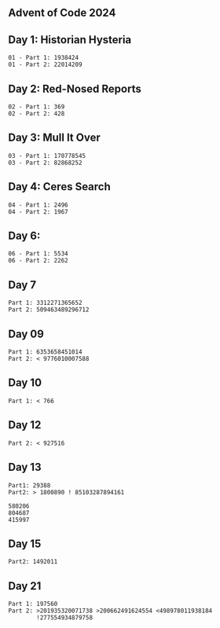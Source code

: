 ## Advent of Code 2024

## Day 1: Historian Hysteria

```
01 - Part 1: 1938424
01 - Part 2: 22014209
```

## Day 2: Red-Nosed Reports

```
02 - Part 1: 369
02 - Part 2: 428
```

## Day 3: Mull It Over

```
03 - Part 1: 170778545
03 - Part 2: 82868252
```

## Day 4: Ceres Search

```
04 - Part 1: 2496
04 - Part 2: 1967
```

## Day 6:

```
06 - Part 1: 5534
06 - Part 2: 2262
```

## Day 7

```
Part 1: 3312271365652
Part 2: 509463489296712
```

## Day 09

```
Part 1: 6353658451014
Part 2: < 9776010007588
```

## Day 10

```
Part 1: < 766
```

## Day 12

```
Part 2: < 927516
```

## Day 13

```
Part1: 29388
Part2: > 1800890 ! 85103287894161

580206
804687
415997
```

## Day 15

```
Part2: 1492011
```

## Day 21

```
Part 1: 197560
Part 2: >201935320071738 >200662491624554 <498978011938184
        !277554934879758
```
